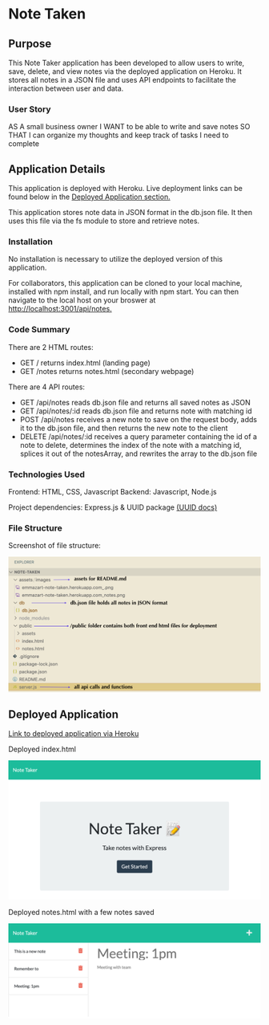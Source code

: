 # Note Taken

## Purpose
This Note Taker application has been developed to allow users to write, save, delete, and view notes via the deployed application on Heroku. It stores all notes in a JSON file and uses API endpoints to facilitate the interaction between user and data. 

### User Story
AS A small business owner
I WANT to be able to write and save notes
SO THAT I can organize my thoughts and keep track of tasks I need to complete

## Application Details
This application is deployed with Heroku. Live deployment links can be found below in the [Deployed Application section.](#deployed-application)

This application stores note data in JSON format in the db.json file. It then uses this file via the fs module to store and retrieve notes. 

### Installation
No installation is necessary to utilize the deployed version of this application.

For collaborators, this application can be cloned to your local machine, installed with npm install, and run locally with npm start. You can then navigate to the local host on your broswer at [http://localhost:3001/api/notes.](http://localhost:3001/api/notes) 

### Code Summary

There are 2 HTML routes: 
- GET / returns index.html (landing page)
- GET /notes returns notes.html (secondary webpage)

There are 4 API routes:
- GET /api/notes reads db.json file and returns all saved notes as JSON
- GET /api/notes/:id reads db.json file and returns note with matching id
- POST /api/notes receives a new note to save on the request body, adds it to the db.json file, and then returns the new note to the client
- DELETE /api/notes/:id receives a query parameter containing the id of a note to delete, determines the index of the note with a matching id, splices it out of the notesArray, and rewrites the array to the db.json file

### Technologies Used
Frontend: HTML, CSS, Javascript
Backend: Javascript, Node.js

Project dependencies: Express.js & UUID package [(UUID docs)](https://github.com/uuidjs/uuid)

### File Structure

Screenshot of file structure:

![(screenshot of file structure)](./assets/images/file-structure.png)

## Deployed Application

[Link to deployed application via Heroku](https://emmazart-note-taken.herokuapp.com)

Deployed index.html

![(deployed screenshot of index.html)](./assets/images/emmazart-note-taken.herokuapp.com_.png)

Deployed notes.html with a few notes saved

![(deployed screenshot of notes.html)](./assets/images/emmazart-note-taken.herokuapp.com_notes.png)